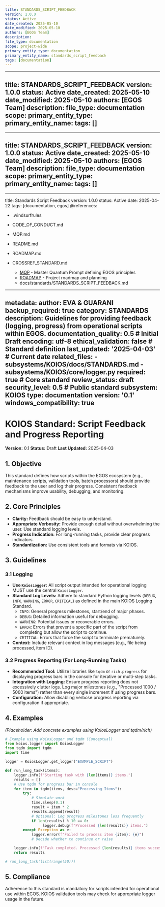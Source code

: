 ```yaml
---
title: STANDARDS_SCRIPT_FEEDBACK
version: 1.0.0
status: Active
date_created: 2025-05-10
date_modified: 2025-05-10
authors: [EGOS Team]
description: 
file_type: documentation
scope: project-wide
primary_entity_type: documentation
primary_entity_name: standards_script_feedback
tags: [documentation]
---
```

---
title: STANDARDS_SCRIPT_FEEDBACK
version: 1.0.0
status: Active
date_created: 2025-05-10
date_modified: 2025-05-10
authors: [EGOS Team]
description: 
file_type: documentation
scope: 
primary_entity_type: 
primary_entity_name: 
tags: []
---

---
title: STANDARDS_SCRIPT_FEEDBACK
version: 1.0.0
status: Active
date_created: 2025-05-10
date_modified: 2025-05-10
authors: [EGOS Team]
description: 
file_type: documentation
scope: 
primary_entity_type: 
primary_entity_name: 
tags: []
---

---
title: Standards Script Feedback
version: 1.0.0
status: Active
date: 2025-04-22
tags: [documentation, egos]
@references:
- .windsurfrules
- CODE_OF_CONDUCT.md
- MQP.md
- README.md
- ROADMAP.md
- CROSSREF_STANDARD.md

  - [MQP](../core/MQP.md) - Master Quantum Prompt defining EGOS principles
  - [ROADMAP](../governance/migrations/processed/pt/ROADMAP.md) - Project roadmap and planning
  - docs/standards/STANDARDS_SCRIPT_FEEDBACK.md




---
metadata:
  author: EVA & GUARANI
  backup_required: true
  category: STANDARDS
  description: Guidelines for providing feedback (logging, progress) from operational scripts within EGOS.
  documentation_quality: 0.5 # Initial Draft
  encoding: utf-8
  ethical_validation: false # Standard definition
  last_updated: '2025-04-03' # Current date
  related_files:
    - subsystems/KOIOS/docs/STANDARDS.md
    - subsystems/KOIOS/core/logger.py
  required: true # Core standard
  review_status: draft
  security_level: 0.5 # Public standard
  subsystem: KOIOS
  type: documentation
  version: '0.1'
  windows_compatibility: true
---

# KOIOS Standard: Script Feedback and Progress Reporting

**Version:** 0.1
**Status:** Draft
**Last Updated:** 2025-04-03

## 1. Objective

This standard defines how scripts within the EGOS ecosystem (e.g., maintenance scripts, validation tools, batch processors) should provide feedback to the user and log their progress. Consistent feedback mechanisms improve usability, debugging, and monitoring.

## 2. Core Principles

*   **Clarity:** Feedback should be easy to understand.
*   **Appropriate Verbosity:** Provide enough detail without overwhelming the user. Use standard logging levels.
*   **Progress Indication:** For long-running tasks, provide clear progress indicators.
*   **Standardization:** Use consistent tools and formats via KOIOS.

## 3. Guidelines

### 3.1 Logging

*   **Use `KoiosLogger`:** All script output intended for operational logging MUST use the central `KoiosLogger`.
*   **Standard Log Levels:** Adhere to standard Python logging levels (`DEBUG`, `INFO`, `WARNING`, `ERROR`, `CRITICAL`) as defined in the main KOIOS Logging Standard.
    *   `INFO`: General progress milestones, start/end of major phases.
    *   `DEBUG`: Detailed information useful for debugging.
    *   `WARNING`: Potential issues or recoverable errors.
    *   `ERROR`: Errors that prevent a specific part of the script from completing but allow the script to continue.
    *   `CRITICAL`: Errors that force the script to terminate prematurely.
*   **Context:** Include relevant context in log messages (e.g., file being processed, item ID).

### 3.2 Progress Reporting (For Long-Running Tasks)

*   **Recommended Tool:** Utilize libraries like `tqdm` or `rich.progress` for displaying progress bars in the console for iterative or multi-step tasks.
*   **Integration with Logging:** Ensure progress reporting does not excessively clutter logs. Log major milestones (e.g., "Processed 1000 / 5000 items") rather than every single increment if using progress bars.
*   **Configuration:** Allow disabling verbose progress reporting via configuration if appropriate.

## 4. Examples

*(Placeholder: Add concrete examples using KoiosLogger and tqdm/rich)*

```python
# Example using KoiosLogger and tqdm (Conceptual)
from koios.logger import KoiosLogger
from tqdm import tqdm
import time

logger = KoiosLogger.get_logger("EXAMPLE_SCRIPT")

def run_long_task(items):
    logger.info(f"Starting task with {len(items)} items.")
    results = []
    # Use tqdm for progress bar in console
    for item in tqdm(items, desc="Processing Items"):
        try:
            # Simulate work
            time.sleep(0.1)
            result = item * 2
            results.append(result)
            # Optional: Log progress milestones less frequently
            if len(results) % 10 == 0:
                 logger.debug(f"Processed {len(results)} items.")
        except Exception as e:
            logger.error(f"Failed to process item {item}: {e}")
            # Decide whether to continue or raise

    logger.info(f"Task completed. Processed {len(results)} items successfully.")
    return results

# run_long_task(list(range(50)))
```

## 5. Compliance

Adherence to this standard is mandatory for scripts intended for operational use within EGOS. KOIOS validation tools may check for appropriate logger usage in the future.